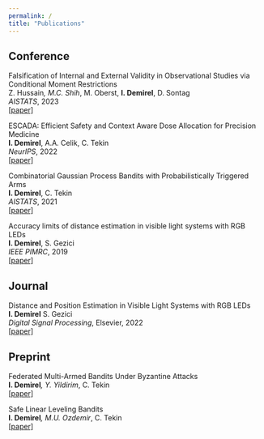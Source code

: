 ```yaml
---
permalink: /
title: "Publications"
---
```


## Conference

Falsification of Internal and External Validity in Observational Studies via Conditional Moment Restrictions \
Z. Hussain<sup>*</sup>, M.C. Shih<sup>*</sup>, M. Oberst, **I. Demirel**, D. Sontag \
*AISTATS*, 2023 \
[[paper]](https://arxiv.org/pdf/2301.13133.pdf)

ESCADA: Efficient Safety and Context Aware Dose Allocation for Precision Medicine \
**I. Demirel**, A.A. Celik, C. Tekin \
*NeurIPS*, 2022 \
[[paper]](https://openreview.net/pdf?id=JokpPqA294)

Combinatorial Gaussian Process Bandits with Probabilistically Triggered Arms \
**I. Demirel**, C. Tekin \
*AISTATS*, 2021 \
[[paper]](https://proceedings.mlr.press/v130/demirel21a.html)

Accuracy limits of distance estimation in visible light systems with RGB LEDs \
**I. Demirel**, S. Gezici \
*IEEE PIMRC*, 2019 \
[[paper]](https://ieeexplore.ieee.org/abstract/document/8904457/)

## Journal

Distance and Position Estimation in Visible Light Systems with RGB LEDs \
**I. Demirel** S. Gezici \
*Digital Signal Processing*, Elsevier, 2022 \
[[paper]](https://www.sciencedirect.com/science/article/abs/pii/S1051200422000409)

## Preprint

Federated Multi-Armed Bandits Under Byzantine Attacks \
**I. Demirel**<sup>*</sup>, Y. Yildirim<sup>*</sup>, C. Tekin \
[[paper]](https://arxiv.org/pdf/2205.04134.pdf)

Safe Linear Leveling Bandits \
**I. Demirel**<sup>*</sup>, M.U. Ozdemir<sup>*</sup>, C. Tekin \
[[paper]](https://arxiv.org/pdf/2112.06728.pdf)
